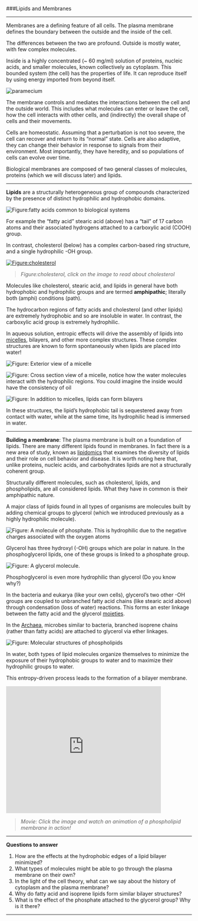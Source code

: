 ###Lipids and Membranes

****

Membranes are a defining feature of all cells. The plasma membrane defines the boundary between the outside and the inside of the cell.

The differences between the two are profound. Outside is mostly water, with few complex molecules.

Inside is a highly concentrated (\~ 60 mg/ml) solution of proteins,
nucleic acids, and smaller molecules, known collectively as cytoplasm.
This bounded system (the cell) has the properties of life. It can
reproduce itself by using energy imported from beyond itself.

![paramecium](./img/amoeba.gif)

The membrane controls and mediates the interactions between the cell and
the outside world. This includes what molecules can enter or leave the
cell, how the cell interacts with other cells, and (indirectly) the
overall shape of cells and their movements.

Cells are homeostatic. Assuming that a perturbation is not too severe,
the cell can recover and return to its “normal” state. Cells are also
adaptive, they can change their behavior in response to signals from
their environment. Most importantly, they have heredity, and so
populations of cells can evolve over time.

Biological membranes are composed of two general classes of molecules,
proteins (which we will discuss later) and lipids.

*****

**Lipids** are a structurally heterogeneous group of compounds
characterized by the presence of distinct hydrophilic and hydrophobic
domains.

![*Figure:fatty acids common to biological systems*](./img/fattyacids.jpg)

For example the “fatty acid” stearic acid (above) has a “tail” of 17 carbon
atoms and their associated hydrogens attached to a carboxylic acid
(COOH) group.

In contrast, cholesterol (below) has a complex carbon-based ring structure, and
a single hydrophilic -OH group.

[![*Figure:cholesterol*](./img/cholesterol1.jpg)](http://lipidlibrary.aocs.org/lipids/cholest/index.htm)

> *Figure:cholesterol, click on the image to read about cholesterol*


Molecules like cholesterol, stearic acid, and lipids in general have both hydrophobic and hydrophilic groups and are termed **amphipathic**; literally both (amphi) conditions (path).

The hydrocarbon regions of fatty acids and cholesterol (and other
lipids) are extremely hydrophobic and so are insoluble in water. In
contrast, the carboxylic acid group is extremely hydrophilic.

In aqueous solution, entropic effects will drive the assembly of lipids
into [micelles](http://en.wikipedia.org/wiki/Micelle), bilayers, and other more complex structures. These complex structures are known to form spontaneously when lipids are placed into water!

![*Figure: Exterior view of a micelle*](./img/micelle1.jpg) 

![*Figure: Cross section view of a micelle, notice how the water molecules interact with the hydrophilic regions. You could imagine the inside would have the consistency of oil*](./img/micelle.jpg)

![*Figure: In addition to micelles, lipids can form bilayers*](./img/bilayerGraphic.jpg) 

In these structures, the lipid’s hydrophobic tail is sequestered away
from contact with water, while at the same time, its hydrophilic head is
immersed in water.

* * * * *

**Building a membrane**: The plasma membrane is built on a foundation of lipids. There are many
different lipids found in membranes. In fact there is a new area of
study, known as [lipidomics](http://www.ncbi.nlm.nih.gov/pubmed/21318352) that examines the
diversity of lipids and their role on cell behavior and disease. It is
worth noting here that, unlike proteins, nucleic acids, and
carbohydrates lipids are not a structurally coherent group.

Structurally different molecules, such as cholesterol, lipids, and phospholipids,
are all considered lipids. What they have in common is their
amphipathic nature.

A major class of lipids found in all types of organisms are molecules
built by adding chemical groups to glycerol (which we introduced
previously as a highly hydrophilic molecule).


![*Figure: A molecule of phosphate. This is hydrophilic due to the negative charges associated with the oxygen atoms*](./img/acid.jpg)

Glycerol has three hydroxyl (-OH) groups which are polar in nature. In the phosphoglycerol lipids,
one of these groups is linked to a phosphate group.

![*Figure: A glycerol molecule.*](./img/glycerol.jpg)

Phosphoglycerol is even more hydrophilic than glycerol (Do you know why?)

In the bacteria and eukarya (like your own cells), glycerol’s two other -OH groups are coupled
to unbranched fatty acid chains (like stearic acid above) through condensation (loss of water) reactions. This
forms an ester linkage between the fatty acid and the glycerol [moieties](http://en.wikipedia.org/wiki/Functional_group).

In the [Archaea](http://www.ucmp.berkeley.edu/archaea/archaeamm.html), microbes similar to bacteria,
branched isoprene chains (rather than fatty acids) are attached to
glycerol via ether linkages.

![*Figure: Molecular structures of phospholipids*](./img/ArchBacLipids.jpg)

In water, both types of lipid molecules organize themselves to minimize
the exposure of their hydrophobic groups to water and to maximize their hydrophilic groups to water. 

This entropy-driven process leads to the formation of a bilayer membrane.

<embed width="420" height="345" src="http://www.youtube.com/v/UyNiAYaVhMQ" type="application/x-shockwave-flash"> </embed>

> *Movie: Click the image and watch an animation of a phospholipid membrane in action!* 

* * * * *

**Questions to answer**

1. How are the effects at the hydrophobic edges of a lipid bilayer
    minimized?
2. What types of molecules might be able to go through the plasma
    membrane on their own?
3. In the light of the cell theory, what can we say about the history
    of cytoplasm and the plasma membrane?
4. Why do fatty acid and isoprene lipids form similar bilayer
    structures?
5.  What is the effect of the phosphate attached to the glycerol group?
    Why is it there?

* * * * *

